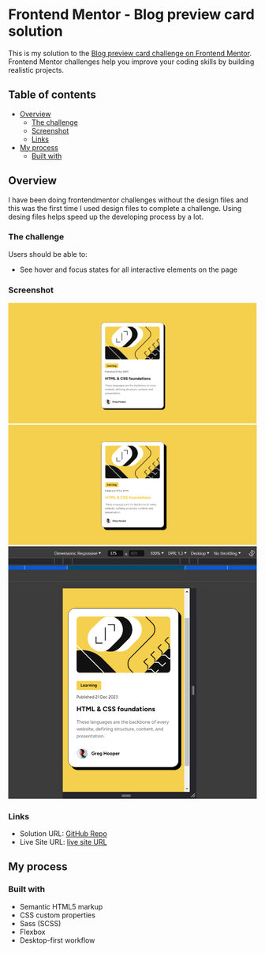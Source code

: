 # Frontend Mentor - Blog preview card solution

This is my solution to the [Blog preview card challenge on Frontend Mentor](https://www.frontendmentor.io/challenges/blog-preview-card-ckPaj01IcS). Frontend Mentor challenges help you improve your coding skills by building realistic projects.

## Table of contents

- [Overview](#overview)
  - [The challenge](#the-challenge)
  - [Screenshot](#screenshot)
  - [Links](#links)
- [My process](#my-process)
  - [Built with](#built-with)

## Overview

I have been doing frontendmentor challenges without the design files and this was the first time I used design files to complete a challenge. Using desing files helps speed up the developing process by a lot.

### The challenge

Users should be able to:

- See hover and focus states for all interactive elements on the page

### Screenshot

![](./assets/images/1.png)
![](./assets/images/2.png)
![](./assets/images/3.png)

### Links

- Solution URL: [GitHub Repo](https://github.com/huz3y/blog-preview-card-main.git)
- Live Site URL: [live site URL](https://blog-preview-card-main-omega-opal.vercel.app)

## My process

### Built with

- Semantic HTML5 markup
- CSS custom properties
- Sass (SCSS)
- Flexbox
- Desktop-first workflow
